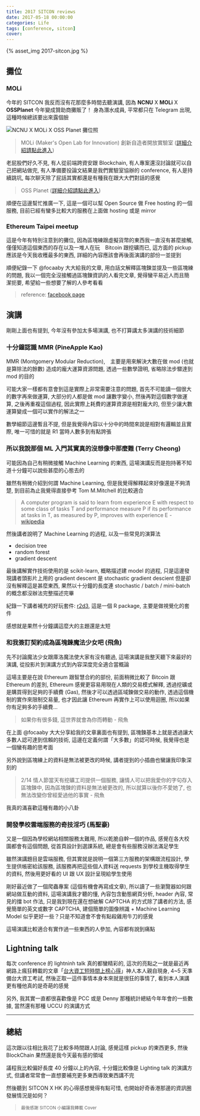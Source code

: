 ```yaml
---
title: 2017 SITCON reviews
date: 2017-05-18 00:00:00
categories: Life
tags: [conference, sitcon]
cover:
---
```

{% asset_img 2017-sitcon.jpg %}
<!-- more -->

## 攤位

### MOLi

今年的 SITCON 我反而沒有花那麼多時間去聽演講, 因為 **NCNU** X **MOLi** X **OSSPlanet** 今年變成贊助商攤販了！ 身為潛水成員, 平常都只在 Telegram 出現, 這種時候總該要出來露個臉

![NCNU X MOLi X OSS Planet 攤位照](2017-sitcon-moli.jpg)


> MOLi (Maker's Open Lab for Innovation) 創新自造者開放實驗室 ([詳細介紹請點此進入](https://moli.rocks/))

老屁股們好久不見, 有人從前端跨資安跟 Blockchain, 有人專案還沒討論就可以自己把網站做完, 有人準備要投論文結果是我們實驗室協辦的 conference, 有人是持續跳坑, 每次聊天除了屁話其實都還是有種我在跟大大們對話的感覺

> OSS Planet ([詳細介紹請點此進入](http://ossplanet.net/))

順便在這邊幫忙推廣一下, 這是一個可以幫 Open Source 做 Free hosting 的一個服務, 目前已經有蠻多比較大的服務在上面做 hosting 或是 mirror

### Ethereum Taipei meetup

這是今年有特別注意到的攤位, 因為區塊練跟虛擬貨幣的東西我一直沒有甚麼接觸, 僅僅知道這個東西的存在以及一堆人在玩　Bitcoin 跟挖礦而已, 這方面的 pickup 應該是今天我收穫最多的東西, 詳細的內容應該會再後面演講的部份一並提到

順便紀錄一下 @focaaby 大大給我的文章, 用白話文解釋區塊鍊並提及一些區塊練的問題, 我以一個完全沒接觸過區塊鍊資訊的人看完文章, 覺得蠻平易近人而且簡潔扼要, 希望給一些想要了解的人參考看看

> reference: [facebook page](https://www.facebook.com/notes/shi-cho-cha/%E6%AF%8F%E6%97%A5%E9%96%B1%E8%AE%80%E5%BF%83%E5%BE%97-20170317/10155112963374483/)

## 演講

剛剛上面也有提到, 今年沒有參加太多場演講, 也不打算講太多演講的技術細節

### 十分鐘認識 MMR (PineApple Kao)

MMR (Montgomery Modular Reduction),　主要是用來解決大數在做 mod (也就是算除法的餘數) 造成的龐大運算資源問題, 透過一些數學證明, 省略除法步驟達到 mod 的目的

可能大家一樣都有意會到這是實際上非常需要注意的問題, 首先不可能讀一個很大的數字再來做運算, 大部分的人都是做 mod 讓數字變小, 然後再對這個數字做運算, 之後再重複這個過程, 因此實際上耗費的運算資源是相對龐大的, 但至少讓大數運算變成一個可以實作的解法之一

數學細節這邊暫且不提, 但是我覺得內容以十分中的時間來說是相對有邏輯並且實際, 唯一可惜的就是 R1 當時人數多到有點誇張

### 所以我說那個 ML 入門其實真的沒想像中那麼難 (Terry Cheong)

可能因為自己有稍微接觸 Machine Learning 的東西, 這場演講反而是抱持著不知道十分鐘可以說些甚麼的心態去的

雖然有稍微介紹到何謂 Machine Learning, 但是我覺得解釋起來好像還是不夠清楚, 到目前為止我覺得直接參考 Tom M.Mitchell 的比較適合

> A computer program is said to learn from experience E with respect to some class of tasks T and performance measure P if its performance at tasks in T, as measured by P, improves with experience E - [wikipedia](https://en.wikipedia.org/wiki/Machine_learning)

然後講者說明了 Machine Learning 的過程, 以及一些常見的演算法

* decision tree
* random forest
* gradient descent

最後講解實作技術使用的是 scikit-learn, 概略描述建 model 的過程, 只是這邊發現講者頭影片上用的 gradient descent 是 stochastic gradient descient 但是卻沒有解釋這是甚麼東西, 果然以十分鐘的長度連 stochastic / batch / mini-batch 的概念都沒辦法完整描述完畢

紀錄一下講者補充的好玩套件: [r2d3](http://www.r2d3.us/visual-intro-to-machine-learning-part-1/), 這是一個 R package, 主要是做視覺化的套件

感想就是果然十分鐘講這麼大的主題還是太短

### 和我簽訂契約成為區塊鍊魔法少女吧 (飛魚)

先不討論魔法少女跟庫洛魔法使大家有沒有聽過, 這場演講是我整天聽下來最好的演講, 從投影片到演講方式到內容深度完全適合當概論

這場主要是在說 Ethereum 跟智慧合約的部份, 前面稍微比較了 Bitcoin 跟 Ethereum 的差別, Ethereum 感覺更容易用現在人類的交易模式解釋, 透過挖礦或是購買得到足夠的手續費 (Gas), 然後才可以透過區域鍊做交易的動作, 透過這個機制的實作來限制交易量, 也才因此讓 Ethereum 再實作上可以使用迴圈, 所以如果你有足夠多的手續費... 

> 如果你有很多錢, 這世界就會為你而轉動 - 飛魚

在上面 @focaaby 大大分享給我的文章裏面也有提到, 區塊鍊基本上就是透過讓大多數人認可達到信賴的技術, 這邊在定義何謂「大多數」的認可時候, 我覺得也是一個蠻有趣的思考面

另外說到區塊練上的資料是無法被更改的時候, 講者提到的小插曲也蠻讓我印象深刻的

> 2/14 情人節當天有挖礦工司提供一個服務, 讓情人可以把我愛你的字句存入區塊鍊中, 因為區塊鍊的資料是無法被更改的, 所以就算以後你不愛她了, 也無法改變你曾經愛過他的事實 - 飛魚

我真的滿喜歡這種有趣的小八卦

### 開發學校雲端服務的奇技淫巧 (馬聖豪)

又是一個因為學校網站相關服務太難用, 所以乾脆自幹一個的作品, 感覺在各大校園都會有這個問題, 從首頁設計到選課系統, 總是會有些服務沒辦法滿足學生

雖然演講題目是雲端服務, 但其實就是說明一個第三方服務的架構跟流程設計, 學生提供帳密給該服務, 該服務再把這些個人資料送 requests 到學校主機取得學生的資料, 然後用更好看的 UI 跟 UX 設計呈現給學生使用

剛好最近做了一個爬蟲專案 (這個有機會再寫成文章), 所以讀了一些瀏覽器如何跟網站做互動的資料, 這場演講我才聽的懂, 內容包含動態網頁分析, header 內容, 常見的擋 bot 作法, 只是我到現在還在想破解 CAPTCHA 的方式除了講者的方法, 感覺簡單的英文或數字 CAPTCHA, 建個簡單的圖像辨識 + Machine Learning Model 似乎更好一些？只是不知道會不會有點殺雞用牛刀的感覺

這場演講比較適合有實作過一些東西的人參加, 內容都有說到痛點

## Lightning talk

每次 conference 的 lightninh talk 真的都蠻精彩的, 這次的亮點之一就是最近再網路上瘋狂轉載的文章「[台大資工短時間上榜心得](https://www.ptt.cc/bbs/graduate/M.1489646585.A.95D.html)」神人本人親自現身, 4~5 天準備台大資工考試, 然後正取一這件事情本身本來就是很狂的事情了, 看到本人演講更有種他真的是奇葩的感覺

另外, 我其實一直都很喜歡像是 PCC 或是 Denny 那種統計總結今年年會的一些數據, 當然還有那種 UCCU 的演講方式

---

## 總結

這次跟以往相比我花了比較多時間跟人討論, 感覺這樣 pickup 的東西更多, 然後 BlockChain 果然還是我今天最有感的領域

議程我比較偏好長度 40 分鐘以上的內容, 十分鐘比較像是 Lighting talk 的演講方式, 但講者常常會一直想要補充更多東西導致東西講不完

然後聽到 SITCON X HK 的心得感想覺得有點可惜, 也開始好奇香港那邊的資訊圈發展情況是如何？

> <small>最後感謝 SITCON 小編讓我轉載 Cover</small>
